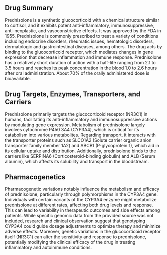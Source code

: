 ## Drug Summary
Prednisolone is a synthetic glucocorticoid with a chemical structure similar to cortisol, and it exhibits potent anti-inflammatory, immunosuppressive, anti-neoplastic, and vasoconstrictive effects. It was approved by the FDA in 1955. Prednisolone is commonly prescribed to treat a variety of conditions including endocrine disorders, rheumatic issues, hematologic disorders, dermatologic and gastrointestinal diseases, among others. The drug acts by binding to the glucocorticoid receptor, which mediates changes in gene expression that decrease inflammation and immune response. Prednisolone has a relatively short duration of action with a half-life ranging from 2.1 to 3.5 hours and reaches its peak concentration in the blood 1.0 to 2.6 hours after oral administration. About 70% of the orally administered dose is bioavailable.

## Drug Targets, Enzymes, Transporters, and Carriers
Prednisolone primarily targets the glucocorticoid receptor (NR3C1) in humans, facilitating its anti-inflammatory and immunosuppressive actions by modulating gene expression. Metabolism of prednisolone largely involves cytochrome P450 3A4 (CYP3A4), which is critical for its catabolism into various metabolites. Regarding transport, it interacts with the transporter proteins such as SLCO1A2 (Solute carrier organic anion transporter family member 1A2) and ABCB1 (P-glycoprotein 1), which aid in its cellular uptake and distribution. Additionally, prednisolone binds to the carriers like SERPINA6 (Corticosteroid-binding globulin) and ALB (Serum albumin), which affects its solubility and transport in the bloodstream.

## Pharmacogenetics
Pharmacogenetic variations notably influence the metabolism and efficacy of prednisolone, particularly through polymorphisms in the CYP3A4 gene. Individuals with certain variants of the CYP3A4 enzyme might metabolize prednisolone at different rates, affecting both drug levels and response. This can lead to variability in therapeutic outcomes and side effects among patients. While specific genomic data from the provided source was not included, research and clinical observation suggest that genotyping CYP3A4 could guide dosage adjustments to optimize therapy and minimize adverse effects. Moreover, genetic variations in the glucocorticoid receptor itself (NR3C1) can alter the sensitivity and response to prednisolone, potentially modifying the clinical efficacy of the drug in treating inflammatory and autoimmune conditions.